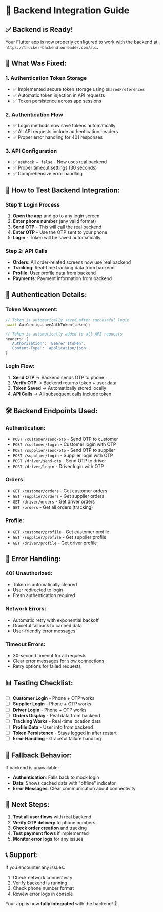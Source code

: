 # 🚀 Backend Integration Guide

## ✅ **Backend is Ready!**

Your Flutter app is now properly configured to work with the backend at `https://trucker-backend.onrender.com/api`.

## 🔧 **What Was Fixed:**

### 1. **Authentication Token Storage**
- ✅ Implemented secure token storage using `SharedPreferences`
- ✅ Automatic token injection in API requests
- ✅ Token persistence across app sessions

### 2. **Authentication Flow**
- ✅ Login methods now save tokens automatically
- ✅ All API requests include authentication headers
- ✅ Proper error handling for 401 responses

### 3. **API Configuration**
- ✅ `useMock = false` - Now uses real backend
- ✅ Proper timeout settings (30 seconds)
- ✅ Comprehensive error handling

## 📱 **How to Test Backend Integration:**

### **Step 1: Login Process**
1. **Open the app** and go to any login screen
2. **Enter phone number** (any valid format)
3. **Send OTP** - This will call the real backend
4. **Enter OTP** - Use the OTP sent to your phone
5. **Login** - Token will be saved automatically

### **Step 2: API Calls**
- **Orders**: All order-related screens now use real backend
- **Tracking**: Real-time tracking data from backend
- **Profile**: User profile data from backend
- **Payments**: Payment information from backend

## 🔑 **Authentication Details:**

### **Token Management:**
```dart
// Token is automatically saved after successful login
await ApiConfig.saveAuthToken(token);

// Token is automatically added to all API requests
headers: {
  'Authorization': 'Bearer $token',
  'Content-Type': 'application/json',
}
```

### **Login Flow:**
1. **Send OTP** → Backend sends OTP to phone
2. **Verify OTP** → Backend returns token + user data
3. **Token Saved** → Automatically stored locally
4. **API Calls** → All subsequent calls include token

## 🛠 **Backend Endpoints Used:**

### **Authentication:**
- `POST /customer/send-otp` - Send OTP to customer
- `POST /customer/login` - Customer login with OTP
- `POST /supplier/send-otp` - Send OTP to supplier
- `POST /supplier/login` - Supplier login with OTP
- `POST /driver/send-otp` - Send OTP to driver
- `POST /driver/login` - Driver login with OTP

### **Orders:**
- `GET /customer/orders` - Get customer orders
- `GET /supplier/orders` - Get supplier orders
- `GET /driver/orders` - Get driver orders
- `GET /orders` - Get all orders (tracking)

### **Profile:**
- `GET /customer/profile` - Get customer profile
- `GET /supplier/profile` - Get supplier profile
- `GET /driver/profile` - Get driver profile

## 🚨 **Error Handling:**

### **401 Unauthorized:**
- Token is automatically cleared
- User redirected to login
- Fresh authentication required

### **Network Errors:**
- Automatic retry with exponential backoff
- Graceful fallback to cached data
- User-friendly error messages

### **Timeout Errors:**
- 30-second timeout for all requests
- Clear error messages for slow connections
- Retry options for failed requests

## 📊 **Testing Checklist:**

- [ ] **Customer Login** - Phone + OTP works
- [ ] **Supplier Login** - Phone + OTP works  
- [ ] **Driver Login** - Phone + OTP works
- [ ] **Orders Display** - Real data from backend
- [ ] **Tracking Works** - Real-time location data
- [ ] **Profile Data** - User info from backend
- [ ] **Token Persistence** - Stays logged in after restart
- [ ] **Error Handling** - Graceful failure handling

## 🔄 **Fallback Behavior:**

If backend is unavailable:
- **Authentication**: Falls back to mock login
- **Data**: Shows cached data with "offline" indicator
- **Error Messages**: Clear communication about connectivity

## 🎯 **Next Steps:**

1. **Test all user flows** with real backend
2. **Verify OTP delivery** to phone numbers
3. **Check order creation** and tracking
4. **Test payment flows** if implemented
5. **Monitor error logs** for any issues

## 📞 **Support:**

If you encounter any issues:
1. Check network connectivity
2. Verify backend is running
3. Check phone number format
4. Review error logs in console

Your app is now **fully integrated** with the backend! 🎉
